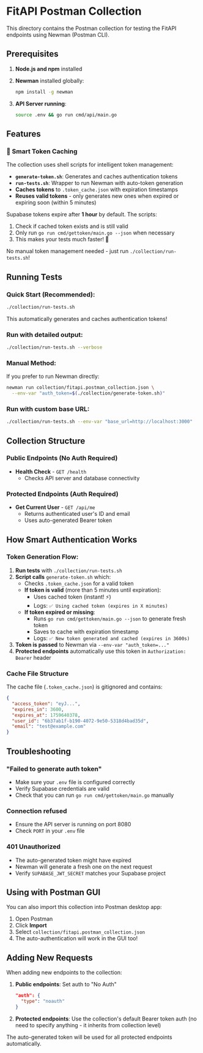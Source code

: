 # FitAPI Postman Collection

This directory contains the Postman collection for testing the FitAPI endpoints using Newman (Postman CLI).

## Prerequisites

1. **Node.js and npm** installed
2. **Newman** installed globally:
   ```bash
   npm install -g newman
   ```

3. **API Server running**:
   ```bash
   source .env && go run cmd/api/main.go
   ```

## Features

### 🔐 Smart Token Caching

The collection uses shell scripts for intelligent token management:

- **`generate-token.sh`**: Generates and caches authentication tokens
- **`run-tests.sh`**: Wrapper to run Newman with auto-token generation
- **Caches tokens** to `.token_cache.json` with expiration timestamps
- **Reuses valid tokens** - only generates new ones when expired or expiring soon (within 5 minutes)

Supabase tokens expire after **1 hour** by default. The scripts:
1. Check if cached token exists and is still valid
2. Only run `go run cmd/gettoken/main.go --json` when necessary
3. This makes your tests much faster! 🚀

No manual token management needed - just run `./collection/run-tests.sh`!

## Running Tests

### Quick Start (Recommended):
```bash
./collection/run-tests.sh
```

This automatically generates and caches authentication tokens!

### Run with detailed output:
```bash
./collection/run-tests.sh --verbose
```

### Manual Method:
If you prefer to run Newman directly:
```bash
newman run collection/fitapi.postman_collection.json \
  --env-var "auth_token=$(./collection/generate-token.sh)"
```

### Run with custom base URL:
```bash
./collection/run-tests.sh --env-var "base_url=http://localhost:3000"
```

## Collection Structure

### Public Endpoints (No Auth Required)
- **Health Check** - `GET /health`
  - Checks API server and database connectivity

### Protected Endpoints (Auth Required)
- **Get Current User** - `GET /api/me`
  - Returns authenticated user's ID and email
  - Uses auto-generated Bearer token

## How Smart Authentication Works

### Token Generation Flow:

1. **Run tests** with `./collection/run-tests.sh`
2. **Script calls** `generate-token.sh` which:
   - Checks `.token_cache.json` for a valid token
   - **If token is valid** (more than 5 minutes until expiration):
     - Uses cached token (instant! ⚡)
     - Logs: `✅ Using cached token (expires in X minutes)`
   - **If token expired or missing**:
     - Runs `go run cmd/gettoken/main.go --json` to generate fresh token
     - Saves to cache with expiration timestamp
     - Logs: `✅ New token generated and cached (expires in 3600s)`
3. **Token is passed** to Newman via `--env-var "auth_token=..."`
4. **Protected endpoints** automatically use this token in `Authorization: Bearer` header

### Cache File Structure

The cache file (`.token_cache.json`) is gitignored and contains:
```json
{
  "access_token": "eyJ...",
  "expires_in": 3600,
  "expires_at": 1759640378,
  "user_id": "6b37ab1f-b190-4072-9e50-5318d4bad35d",
  "email": "test@example.com"
}
```

## Troubleshooting

### "Failed to generate auth token"
- Make sure your `.env` file is configured correctly
- Verify Supabase credentials are valid
- Check that you can run `go run cmd/gettoken/main.go` manually

### Connection refused
- Ensure the API server is running on port 8080
- Check `PORT` in your `.env` file

### 401 Unauthorized
- The auto-generated token might have expired
- Newman will generate a fresh one on the next request
- Verify `SUPABASE_JWT_SECRET` matches your Supabase project

## Using with Postman GUI

You can also import this collection into Postman desktop app:
1. Open Postman
2. Click **Import**
3. Select `collection/fitapi.postman_collection.json`
4. The auto-authentication will work in the GUI too!

## Adding New Requests

When adding new endpoints to the collection:

1. **Public endpoints**: Set auth to "No Auth"
   ```json
   "auth": {
     "type": "noauth"
   }
   ```

2. **Protected endpoints**: Use the collection's default Bearer token auth (no need to specify anything - it inherits from collection level)

The auto-generated token will be used for all protected endpoints automatically.
